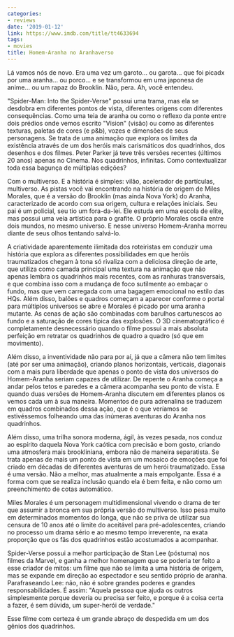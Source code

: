 ```yaml
---
categories:
- reviews
date: '2019-01-12'
link: https://www.imdb.com/title/tt4633694
tags:
- movies
title: Homem-Aranha no Aranhaverso
---
```


Lá vamos nós de novo. Era uma vez um garoto... ou garota... que foi picadx por uma aranha... ou porco... e se transformou em uma japonesa de anime... ou um rapaz do Brooklin. Não, pera. Ah, você entendeu.

"Spider-Man: Into the Spider-Verse" possui uma trama, mas ela se desdobra em diferentes pontos de vista, diferentes origens com diferentes consequências. Como uma teia de aranha ou como o reflexo da ponte entre dois prédios onde vemos escrito "Vision" (visão) ou como as diferentes texturas, paletas de cores (e p&b), vozes e dimensões de seus personagens. Se trata de uma animação que explora os limites da existência através de um dos heróis mais carismáticos dos quadrinhos, dos desenhos e dos filmes. Peter Parker já teve três versões recentes (últimos 20 anos) apenas no Cinema. Nos quadrinhos, infinitas. Como contextualizar toda essa bagunça de múltiplas edições?

Com o multiverso. E a história é simples: vilão, acelerador de partículas, multiverso. As pistas você vai encontrando na história de origem de Miles Morales, que é a versão do Brooklin (mas ainda Nova York) do Aranha, caracterizado de acordo com sua origem, cultura e relações iniciais. Seu pai é um policial, seu tio um fora-da-lei. Ele estuda em uma escola de elite, mas possui uma veia artística para o grafite. O próprio Morales oscila entre dois mundos, no mesmo universo. E nesse universo Homem-Aranha morreu diante de seus olhos tentando salvá-lo.

A criatividade aparentemente ilimitada dos roteiristas em conduzir uma história que explora as diferentes possibilidades em que heróis traumatizados chegam à tona só rivaliza com a deliciosa direção de arte, que utiliza como camada principal uma textura na animação que não apenas lembra os quadrinhos mais recentes, com as ranhuras transversais, e que combina isso com a mudança de foco sutilmente ao embaçar o fundo, mas que vem carregada com uma bagagem emocional no estilo das HQs. Além disso, balões e quadros começam a aparecer conforme o portal para múltiplos universos se abre e Morales é picado por uma aranha mutante. As cenas de ação são combinadas com barulhos cartunescos ao fundo e a saturação de cores típica das explosões. O 3D cinematográfico é completamente desnecessário quando o filme possui a mais absoluta perfeição em retratar os quadrinhos de quadro a quadro (só que em movimento).

Além disso, a inventividade não para por aí, já que a câmera não tem limites (até por ser uma animação), criando planos horizontais, verticais, diagonais com a mais pura liberdade que apenas o ponto de vista dos universos do Homem-Aranha seriam capazes de utilizar. De repente o Aranha começa a andar pelos tetos e paredes e a câmera acompanha seu ponto de vista. E quando duas versões de Homem-Aranha discutem em diferentes planos os vemos cada um à sua maneira. Momentos de pura adrenalina se traduzem em quadros combinados dessa ação, que é o que veríamos se estivéssemos folheando uma das inúmeras aventuras do Aranha nos quadrinhos.

Além disso, uma trilha sonora moderna, ágil, às vezes pesada, nos conduz ao espírito daquela Nova York caótica com precisão e bom gosto, criando uma atmosfera mais brookliniana, embora não de maneira separatista. Se trata apenas de mais um ponto de vista em um mosaico de emoções que foi criado em décadas de diferentes aventuras de um herói traumatizado. Essa é uma versão. Não a melhor, mas atualmente a mais empolgante. Essa é a forma com que se realiza inclusão quando ela é bem feita, e não como um preenchimento de cotas automático.

Miles Morales é um personagem multidimensional vivendo o drama de ter que assumir a bronca em sua própria versão do multiverso. Isso pesa muito em determinados momentos do longa, que não se priva de utilizar sua censura de 10 anos até o limite do aceitável para pré-adolescentes, criando no processo um drama sério e ao mesmo tempo irreverente, na exata proporção que os fãs dos quadrinhos estão acostumados a acompanhar.

Spider-Verse possui a melhor participação de Stan Lee (póstuma) nos filmes da Marvel, e ganha a melhor homenagem que se poderia ter feito a esse criador de mitos: um filme que não se limita a uma história de origem, mas se expande em direção ao espectador e seu sentido próprio de aranha. Parafraseando Lee: não, não é sobre grandes poderes e grandes responsabilidades. É assim: "Aquela pessoa que ajuda os outros simplesmente porque deveria ou precisa ser feito, e porque é a coisa certa a fazer, é sem dúvida, um super-herói de verdade."

Esse filme com certeza é um grande abraço de despedida em um dos gênios dos quadrinhos.
